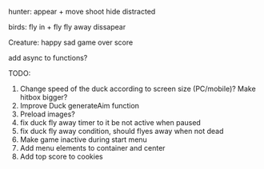 hunter:
    appear
    + move
    shoot
    hide
    distracted

birds:
    fly in
    + fly
    fly away
    dissapear

Creature:
    happy
    sad
    game over score



add async to functions?

TODO: 
1. Change speed of the duck according to screen size (PC/mobile)? Make hitbox bigger?
2. Improve Duck generateAim function
3. Preload images?
4. fix duck fly away timer to it be not active when paused
5. fix duck fly away condition, should flyes away when not dead
5. Make game inactive during start menu
6. Add menu elements to container and center 
7. Add top score to cookies
